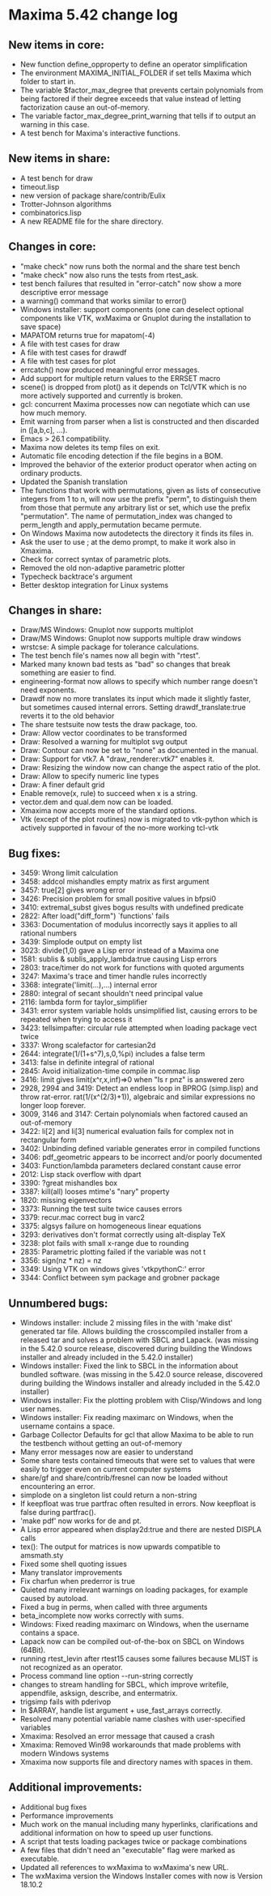 Maxima 5.42 change log
======================

New items in core:
------------------
 * New function define_opproperty to define an operator simplification
 * The environment MAXIMA_INITIAL_FOLDER if set tells Maxima which
   folder to start in.
 * The variable $factor_max_degree that prevents certain polynomials
   from being factored if their degree exceeds that value instead of
   letting factorization cause an out-of-memory.
 * The variable factor_max_degree_print_warning that tells if to
   output an warning in this case.
 * A test bench for Maxima's interactive functions.

New items in share:
-------------------
 * A test bench for draw
 * timeout.lisp
 * new version of package share/contrib/Eulix
 * Trotter-Johnson algorithms
 * combinatorics.lisp 
 * A new README file for the share directory.

Changes in core:
----------------
 * "make check" now runs both the normal and the share test bench
 * "make check" now also runs the tests from rtest_ask.
 * test bench failures that resulted in "error-catch" now show a
   more descriptive error message
 * a warning() command that works similar to error()
 * Windows installer: support components (one can deselect optional
   components like VTK, wxMaxima or Gnuplot during the installation to
   save space) 
 * MAPATOM returns true for mapatom(-4)
 * A file with test cases for draw
 * A file with test cases for drawdf
 * A file with test cases for plot
 * errcatch() now produced meaningful error messages.
 * Add support for multiple return values to the ERRSET macro
 * scene() is dropped from plot() as it depends on Tcl/VTK which is no
   more actively supported and currently is broken.
 * gcl: concurrent Maxima processes now can negotiate which can use
   how much memory.
 * Emit warning from parser when a list is constructed and then
   discarded in ([a,b,c], ...).
 * Emacs > 26.1 compatibility.
 * Maxima now deletes its temp files on exit.
 * Automatic file encoding detection if the file begins in a BOM.
 * Improved the behavior of the exterior product operator when acting
   on ordinary products. 
 * Updated the Spanish translation
 * The functions that work with permutations, given as lists of
   consecutive integers from 1 to n, will now use the prefix "perm",
   to distinguish them from those that permute any arbitrary list or
   set, which use the prefix "permutation". The name of
   permutation_index was changed to perm_length and apply_permutation
   became permute. 
 * On Windows Maxima now autodetects the directory it finds its files
   in. 
 * Ask the user to use ; at the demo prompt, to make it work also in
   Xmaxima. 
 * Check for correct syntax of parametric plots.
 * Removed the old non-adaptive parametric plotter
 * Typecheck backtrace's argument
 * Better desktop integration for Linux systems
 
Changes in share:
--------------
 * Draw/MS Windows: Gnuplot now supports multiplot
 * Draw/MS Windows: Gnuplot now supports multiple draw windows
 * wrstcse: A simple package for tolerance calculations.
 * The test bench file's names now all begin with "rtest".
 * Marked many known bad tests as "bad" so changes that break
   something are easier to find.
 * engineering-format now allows to specify which number range doesn't
   need exponents.
 * Drawdf now no more translates its input which made it slightly
   faster, but sometimes caused internal errors. Setting
   drawdf_translate:true reverts it to the old behavior
 * The share testsuite now tests the draw package, too.
 * Draw: Allow vector coordinates to be transformed
 * Draw: Resolved a warning for multiplot svg output
 * Draw: Contour can now be set to "none" as documented in the
   manual. 
 * Draw: Support for vtk7. A "draw_renderer:vtk7" enables it.
 * Draw: Resizing the window now can change the aspect ratio of the
   plot. 
 * Draw: Allow to specify numeric line types
 * Draw: A finer default grid
 * Enable remove(x, rule) to succeed when x is a string.
 * vector.dem and qual.dem now can be loaded.
 * Xmaxima now accepts more of the standard options. 
 * Vtk (except of the plot routines) now is migrated to vtk-python
   which is actively supported in favour of the no-more working
   tcl-vtk
 
Bug fixes:
----------
 * 3459: Wrong limit calculation
 * 3458: addcol mishandles empty matrix as first argument
 * 3457: true[2] gives wrong error
 * 3426: Precision problem for small positive values in bfpsi0
 * 3410: extremal_subst gives bogus results with undefined predicate
 * 2822: After load("diff_form") `functions' fails
 * 3363: Documentation of modulus incorrectly says it applies to all
         rational numbers 
 * 3439: Simplode output on empty list
 * 3023: divide(1,0) gave a Lisp error instead of a Maxima one
 * 1581: sublis & sublis_apply_lambda:true causing Lisp errors
 * 2803: trace/timer do not work for functions with quoted arguments
 * 3247: Maxima's trace and timer handle rules incorrectly
 * 3368: integrate('limit(...),...) internal error
 * 2880: integral of secant shouldn't need principal value
 * 2116: lambda form for taylor_simplifier
 * 3431: error system variable holds unsimplified list, causing errors
         to be repeated when trying to access it
 * 3423: tellsimpafter: circular rule attempted when loading package
         vect twice 
 * 3337: Wrong scalefactor for cartesian2d
 * 2644: integrate(1/(1+s^7),s,0,%pi) includes a false term
 * 3413: false in definite integral of rational
 * 2845: Avoid initialization-time compile in commac.lisp
 * 3416: limit gives limit(x^r,x,inf)=>0 when "Is r pnz" is answered
         zero 
 * 2928, 2994 and 3419: Detect an endless loop in BPROG (simp.lisp)
         and throw rat-error. rat(1/(x^(2/3)+1)), algebraic and
         similar expressions no longer loop forever. 
 * 3009, 3146 and 3147: Certain polynomials when factored caused an
         out-of-memory 
 * 3422: li[2] and li[3] numerical evaluation fails for complex not in
         rectangular form 
 * 3402: Unbinding defined variable generates error in compiled
         functions 
 * 3406: pdf_geometric appears to be incorrect and/or poorly
         documented
 * 3403: Function/lambda parameters declared constant cause error
 * 2012: Lisp stack overflow with dpart
 * 3390: ?great mishandles box
 * 3387: kill(all) looses mtime's "nary" property
 * 1820: missing eigenvectors
 * 3373: Running the test suite twice causes errors
 * 3379: recur.mac correct bug in varc2
 * 3375: algsys failure on homogeneous linear equations
 * 3293: derivatives don't format correctly using alt-display TeX
 * 3238: plot fails with small x-range due to rounding
 * 2835: Parametric plotting failed if the variable was not t
 * 3356: sign(nz * nz) = nz
 * 3349: Using VTK on windows gives 'vtkpythonC:' error 
 * 3344: Conflict between sym package and grobner package 
 
Unnumbered bugs:
----------------
 * Windows installer: include 2 missing files in the with 'make dist'
   generated tar file. Allows building the crosscompiled installer
   from a released tar and solves a problem with SBCL and Lapack.
   (was missing in the 5.42.0 source release, discovered during
   building the Windows installer and already included in the
   5.42.0 installer)
 * Windows installer: Fixed the link to SBCL in the information about
   bundled software. (was missing in the 5.42.0 source release,
   discovered during building the Windows installer and already
   included in the 5.42.0 installer)
 * Windows installer: Fix the plotting problem with Clisp/Windows and
   long user names. 
 * Windows installer: Fix reading maximarc on Windows, when the
   username contains a space. 
 * Garbage Collector Defaults for gcl that allow Maxima to be able to
   run the testbench without getting an out-of-memory
 * Many error messages now are easier to understand
 * Some share tests contained timeouts that were set to values that
   were easily to trigger even on current computer systems
 * share/gf and share/contrib/fresnel can now be loaded without
   encountering an error.
 * simplode on a singleton list could return a non-string
 * If keepfloat was true partfrac often resulted in errors. Now
   keepfloat is false during partfrac().
 * 'make pdf' now works for de and pt.
 * A Lisp error appeared when display2d:true and there are nested
   DISPLA calls
 * tex(): The output for matrices is now upwards compatible to
   amsmath.sty
 * Fixed some shell quoting issues
 * Many translator improvements
 * Fix charfun when prederror is true
 * Quieted many irrelevant warnings on loading packages, for example
   caused by autoload.
 * Fixed a bug in perms, when called with three arguments
 * beta_incomplete now works correctly with sums.
 * Windows: Fixed reading maximarc on Windows, when the username
   contains a space.
 * Lapack now can be compiled out-of-the-box on SBCL on Windows (64Bit).
 * running rtest_levin after rtest15 causes some failures
   because MLIST is not recognized as an operator.
 * Process command line option --run-string correctly
 * changes to stream handling for SBCL, which improve
   writefile, appendfile, asksign, describe, and entermatrix.
 * trigsimp fails with pderivop
 * In $ARRAY, handle list argument + use_fast_arrays correctly.
 * Resolved many potential variable name clashes with user-specified
   variables
 * Xmaxima: Resolved an error message that caused a crash
 * Xmaxima: Removed Win98 workarounds that made problems with modern
   Windows systems 
 * Xmaxima now supports file and directory names with spaces in them.

Additional improvements:
------------------------
 * Additional bug fixes
 * Performance improvements
 * Much work on the manual including many hyperlinks, clarifications 
   and additional information on how to speed up user functions.
 * A script that tests loading packages twice or package combinations
 * A few files that didn't need an "executable" flag were marked
   as executable.
 * Updated all references to wxMaxima to wxMaxima's new URL.
 * The wxMaxima version the Windows Installer comes with now is 
   Version 18.10.2
 
